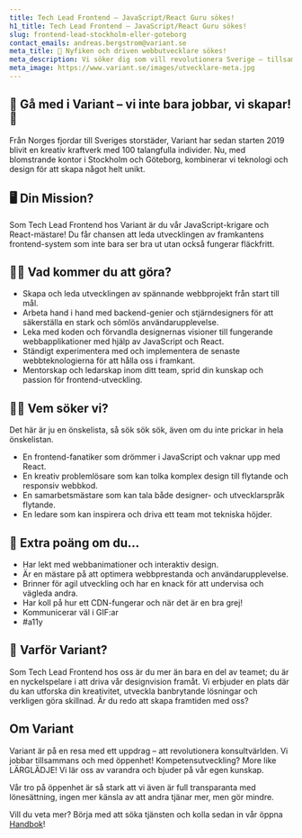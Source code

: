 ```yaml
---
title: Tech Lead Frontend – JavaScript/React Guru sökes!
h1_title: Tech Lead Frontend – JavaScript/React Guru sökes!
slug: frontend-lead-stockholm-eller-goteborg
contact_emails: andreas.bergstrom@variant.se
meta_title: 🚀 Nyfiken och driven webbutvecklare sökes!
meta_description: Vi söker dig som vill revolutionera Sverige – tillsammans med andra och tillsammans med oss!
meta_image: https://www.variant.se/images/utvecklare-meta.jpg
---
```

## 🌈 Gå med i Variant – vi inte bara jobbar, vi skapar! 🌈

Från Norges fjordar till Sveriges storstäder, Variant har sedan starten 2019 blivit en kreativ kraftverk med 100 talangfulla individer. Nu, med blomstrande kontor i Stockholm och Göteborg, kombinerar vi teknologi och design för att skapa något helt unikt.

## 🖥 Din Mission? 

Som Tech Lead Frontend hos Variant är du vår JavaScript-krigare och React-mästare! Du får chansen att leda utvecklingen av framkantens frontend-system som inte bara ser bra ut utan också fungerar fläckfritt.

## 👨‍💻 Vad kommer du att göra?

- Skapa och leda utvecklingen av spännande webbprojekt från start till mål.
- Arbeta hand i hand med backend-genier och stjärndesigners för att säkerställa en stark och sömlös användarupplevelse.
- Leka med koden och förvandla designernas visioner till fungerande webbapplikationer med hjälp av JavaScript och React.
- Ständigt experimentera med och implementera de senaste webbteknologierna för att hålla oss i framkant.
- Mentorskap och ledarskap inom ditt team, sprid din kunskap och passion för frontend-utveckling.

## 👨‍🎓 Vem söker vi?

Det här är ju en önskelista, så sök sök sök, även om du inte prickar in hela önskelistan.
- En frontend-fanatiker som drömmer i JavaScript och vaknar upp med React.
- En kreativ problemlösare som kan tolka komplex design till flytande och responsiv webbkod.
- En samarbetsmästare som kan tala både designer- och utvecklarspråk flytande.
- En ledare som kan inspirera och driva ett team mot tekniska höjder.

## 🚀 Extra poäng om du...

- Har lekt med webbanimationer och interaktiv design.
- Är en mästare på att optimera webbprestanda och användarupplevelse.
- Brinner för agil utveckling och har en knack för att undervisa och vägleda andra.
- Har koll på hur ett CDN-fungerar och när det är en bra grej!
- Kommunicerar väl i GIF:ar
- #a11y

## 🌟 Varför Variant? 
Som Tech Lead Frontend hos oss är du mer än bara en del av teamet; du är en nyckelspelare i att driva vår designvision framåt. Vi erbjuder en plats där du kan utforska din kreativitet, utveckla banbrytande lösningar och verkligen göra skillnad. Är du redo att skapa framtiden med oss?

## Om Variant

Variant är på en resa med ett uppdrag – att revolutionera konsultvärlden. Vi jobbar tillsammans och med öppenhet! Kompetensutveckling? More like LÄRGLÄDJE! Vi lär oss av varandra och bjuder på vår egen kunskap. 

Vår tro på öppenhet är så stark att vi även är full transparanta med lönesättning, ingen mer känsla av att andra tjänar mer, men gör mindre. 

Vill du veta mer? Börja med att söka tjänsten och kolla sedan in vår öppna [Handbok](https://handbook.variant.se)!
